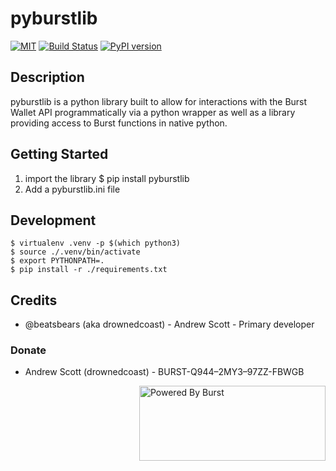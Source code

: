 
# pyburstlib

[![MIT](https://img.shields.io/github/license/mashape/apistatus.svg)](LICENSE) [![Build Status](https://travis-ci.org/beatsbears/BurstXBundle.svg?branch=master)](https://travis-ci.org/beatsbears/pyburstlib) [![PyPI version](https://badge.fury.io/py/pyburstlib.svg)](https://badge.fury.io/py/pyburstlib)

## Description
pyburstlib is a python library built to allow for interactions with the Burst Wallet API programmatically via a python wrapper as well as a library providing access to Burst functions in native python.  

## Getting Started

1. import the library
    $ pip install pyburstlib
2. Add a pyburstlib.ini file

## Development

    $ virtualenv .venv -p $(which python3)
    $ source ./.venv/bin/activate
    $ export PYTHONPATH=.
    $ pip install -r ./requirements.txt


## Credits
- @beatsbears (aka drownedcoast) - Andrew Scott - Primary developer

### Donate
- Andrew Scott (drownedcoast) - BURST-Q944–2MY3–97ZZ-FBWGB
<img align="right" width="298" height="120" title="Powered By Burst" src="https://raw.githubusercontent.com/PoC-Consortium/Marketing_Resources/master/Powered_By_Burst/PBB4.png"/>
